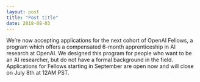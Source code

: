 ```yaml
---
layout: post
title: "Post title"
date: 2018-08-03
---
```


We’re now accepting applications for the next cohort of OpenAI Fellows, a program which offers a compensated 6-month apprenticeship in AI research at OpenAI. We designed this program for people who want to be an AI researcher, but do not have a formal background in the field. Applications for Fellows starting in September are open now and will close on July 8th at 12AM PST.
